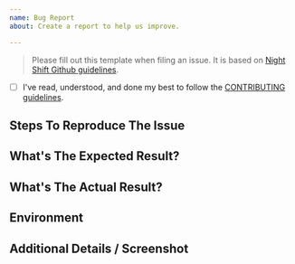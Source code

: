 ```yaml
---
name: Bug Report
about: Create a report to help us improve.

---
```


> Please fill out this template when filing an issue. It is based on [Night Shift Github guidelines](https://github.com/nshift/github-guidelines).

* [ ] I've read, understood, and done my best to follow the [CONTRIBUTING guidelines](/nshift/shift/blob/master/CONTRIBUTING.md).

## Steps To Reproduce The Issue
<!-- 
	List the high-level objectives of this issue.

	Example:

	1. `git clone https://github.com/nshift/setup.sh`
	2. `cd setup.sh`
	3. `sudo ./setup.sh`
-->

## What's The Expected Result?
<!-- Describe your expectation with examples. -->

## What's The Actual Result?
<!-- Describe the actual result using logs. -->

## Environment
<!--
	Please provide the information about your evironment:
	
	- Link your Mac OSX version
	- Link the information of `brew --version`
	- Link the information of `ruby --version`
	- Link the information of `bundle --version`.
-->

## Additional Details / Screenshot
<!-- Add screenshot if it's necessary. -->
<!-- Feel free to add details if you feel it will help us to better understand it. -->